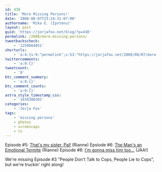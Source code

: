 ```yaml
---
id: 438
title: 'More Missing Persons!'
date: '2008-08-07T23:24:31-07:00'
authorname: 'Mika E. (Ipstenu)'
layout: post
guid: 'https://jorjafox.net/blog/?p=438'
permalink: /2008/more-missing-persons/
tweetbackscheck:
    - '1259664851'
shorturls:
    - 'a:4:{s:9:"permalink";s:53:"https://jorjafox.net/2008/08/07/more-missing-persons/";s:7:"tinyurl";s:25:"http://tinyurl.com/nt6sbx";s:4:"isgd";s:18:"http://is.gd/530Cd";s:5:"bitly";s:20:"http://bit.ly/6EjDKP";}'
twittercomments:
    - 'a:0:{}'
tweetcount:
    - '0'
btc_comment_summary:
    - 'a:0:{}'
btc_comment_counts:
    - 'a:0:{}'
astra_style_timestamp_css:
    - '1634380302'
categories:
    - 'Jorja Fox'
tags:
    - 'missing persons'
    - photos
    - screencaps
    - tv
---
```


Episode #5: <a href="https://jorjafox.net/gallery/tv/missingpersons/sister/">That's my sister, Pal!</a> (Rianne)
Epsiode #6: <a href="https://jorjafox.net/gallery/tv/missingpersons/termite/">The Man's an Emotional Termite</a> (Rianne)
Episode #8: <a href="https://jorjafox.net/gallery/tv/missingpersons/misshim/">I'm gonna miss him too...</a> (JAA!)

We're missing Episode #3 "People Don't Talk to Cops, People Lie to Cops", but we're truckin' right along!
